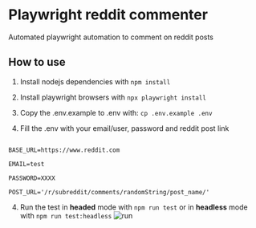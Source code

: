 
# Playwright reddit commenter

  

Automated playwright automation to comment on reddit posts

  


## How to use

1. Install nodejs dependencies with `npm install`
2. Install playwright browsers with `npx playwright install`

2. Copy the .env.example to .env with: `cp .env.example .env`

3. Fill the .env with your email/user, password and reddit post link

```

BASE_URL=https://www.reddit.com

EMAIL=test

PASSWORD=XXXX

POST_URL='/r/subreddit/comments/randomString/post_name/'

```
4. Run the test in **headed** mode with `npm run test` or in **headless** mode with `npm run test:headless`
![run](https://github.com/josuecjmm/playwright-reddit-commenter/assets/22754139/3d1ed646-ffea-4ccb-ad3f-22511be4de19)
